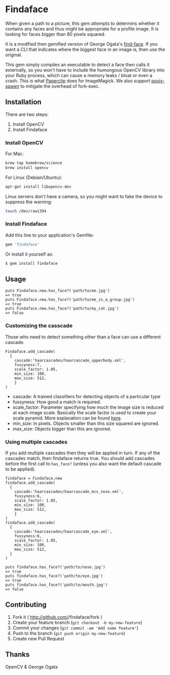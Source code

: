 # Findaface

When given a path to a picture, this gem attempts to determins whether it contains any faces and thus might be appropriate for a profile image. It is looking for faces bigger than 80 pixels squared.

It is a modified then gemified version of George Ogata's [find-face](https://github.com/howaboutwe/find-face). If you want a CLI that indicates where the biggest face in an image is, then use the original.

This gem simply compiles an executable to detect a face then calls it externally, so you won't have to include the humongous OpenCV library into your Ruby process, which can cause a memory leaks / bloat or even a crash. This is what [Paperclip](https://github.com/thoughtbot/paperclip) does for ImageMagick. We also support [posix-spawn](https://github.com/rtomayko/posix-spawn) to mitigate the overhead of fork-exec.

## Installation

There are two steps:

1. Install OpenCV
2. Install Findaface

### Install OpenCV

For Mac:

```sh
brew tap homebrew/science
brew install opencv
```

For Linux (Debian/Ubuntu):

```sh
apt-get install libopencv-dev
```

Linux servers don't have a camera, so you might want to fake the device to suppress the warning:

```sh
touch /dev/raw1394
```

### Install Findaface

Add this line to your application's Gemfile:

```ruby
gem 'findaface'
```

Or install it yourself as:

```sh
$ gem install findaface
```

## Usage

```
puts Findaface.new.has_face?('path/to/me.jpg')
=> true
puts Findaface.new.has_face?('path/to/me_in_a_group.jpg')
=> true
puts Findaface.new.has_face?('path/to/my_cat.jpg')
=> false
```

### Customizing the casscade
Those who need to detect something other than a face can use a different cascade.

```
Findaface.add_cascade(
  {
    cascade:'haarcascades/haarcascade_upperbody.xml',
    fussyness:7,
    scale_factor: 1.05,
    min_size: 100,
    max_size: 512,
	}
)
```

* cascade: A trained classifiers for detecting objects of a particular type
* fussyness: How good a match is required.
* scale_factor: Parameter specifying how much the image size is reduced at each image scale.
Basically the scale factor is used to create your scale pyramid. More explanation can be found
[here](https://sites.google.com/site/5kk73gpu2012/assignment/viola-jones-face-detection#TOC-Image-Pyramid).
* min_size: In pixels. Objects smaller than this size squared are ignored.
* max_size: Objects bigger than this are ignored.

### Using multiple cascades
If you add multiple cascades then they will be applied in turn. If any of the cascades match, then findaface returns true. You should add cascades before the first call to `has_face?` (unless you also want the default cascade to be applied).
```
findaface = Findaface.new
findaface.add_cascade(
  {
    cascade:'haarcascades/haarcascade_mcs_nose.xml',
    fussyness:6,
    scale_factor: 1.05,
    min_size: 100,
    max_size: 512,
	}
)
findaface.add_cascade(
  {
    cascade:'haarcascades/haarcascade_eye.xml',
    fussyness:6,
    scale_factor: 1.05,
    min_size: 100,
    max_size: 512,
  }
)

puts findaface.has_face?('path/to/nose.jpg')
=> true
puts findaface.has_face?('path/to/eye.jpg')
=> true
puts findaface.has_face?('path/to/mouth.jpg')
=> false
```

## Contributing

1. Fork it ( http://github.com/<my-github-username>/findaface/fork )
2. Create your feature branch (`git checkout -b my-new-feature`)
3. Commit your changes (`git commit -am 'Add some feature'`)
4. Push to the branch (`git push origin my-new-feature`)
5. Create new Pull Request

## Thanks
OpenCV & George Ogata
